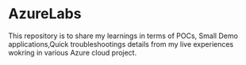 # AzureLabs

This repository is to share my learnings in terms of POCs, Small Demo applications,Quick troubleshootings details from my live experiences wokring in various Azure cloud project.
